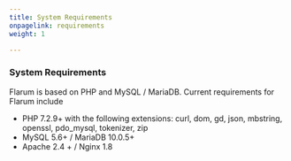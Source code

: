 ```yaml
---
title: System Requirements
onpagelink: requirements
weight: 1

---
```


### **System Requirements**

Flarum is based on PHP and MySQL / MariaDB. Current requirements for Flarum include

- PHP 7.2.9+ with the following extensions: curl, dom, gd, json, mbstring, openssl, pdo\_mysql, tokenizer, zip
- MySQL 5.6+ / MariaDB 10.0.5+
- Apache 2.4 + / Nginx 1.8
